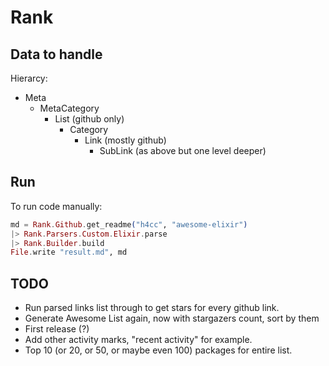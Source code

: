 # Rank

## Data to handle

Hierarcy:
- Meta
  - MetaCategory
    - List (github only)
      - Category
        - Link (mostly github)
          - SubLink (as above but one level deeper)

## Run

To run code manually:

```elixir
md = Rank.Github.get_readme("h4cc", "awesome-elixir")
|> Rank.Parsers.Custom.Elixir.parse
|> Rank.Builder.build
File.write "result.md", md
```

## TODO
- Run parsed links list through to get stars for every github link.
- Generate Awesome List again, now with stargazers count, sort by them
- First release (?)
- Add other activity marks, "recent activity" for example.
- Top 10 (or 20, or 50, or maybe even 100) packages for entire list.
